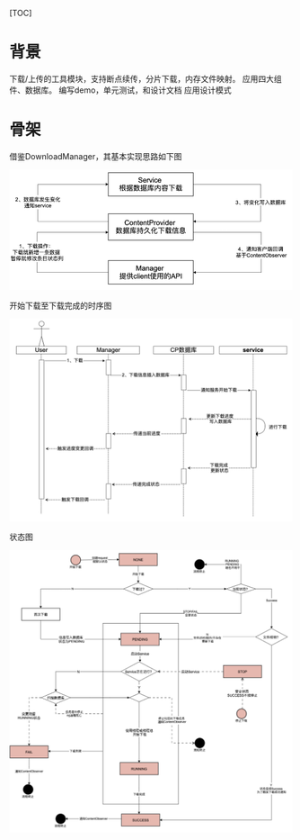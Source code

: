 [TOC]

# 背景

下载/上传的工具模块，支持断点续传，分片下载，内存文件映射。
应用四大组件、数据库。
编写demo，单元测试，和设计文档
应用设计模式

# 骨架

借鉴DownloadManager，其基本实现思路如下图

![DownloadManager结构](./art/blob/DownloadManager结构.png)

开始下载至下载完成的时序图

![DownloadManager时序图](./art/blob/DownloadManager时序图.png)

状态图

![状态图](./art/blob/状态图.png)

